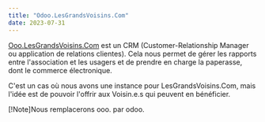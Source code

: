 ```yaml
---
title: "Odoo.LesGrandsVoisins.Com"
date: 2023-07-31
---
```


[Ooo.LesGrandsVoisins.Com](https://ooo.lesgrandsvoisins.com) est un CRM (Customer-Relationship Manager ou application de relations clientes). Cela nous permet de gérer les rapports entre l'association et les usagers et de prendre en charge la paperasse, dont le commerce électronique. 

C'est un cas où nous avons une instance pour LesGrandsVoisins.Com, mais l'idée est de pouvoir l'offrir aux Voisin.e.s qui peuvent en bénéficier.

[!Note]Nous remplacerons ooo. par odoo. 